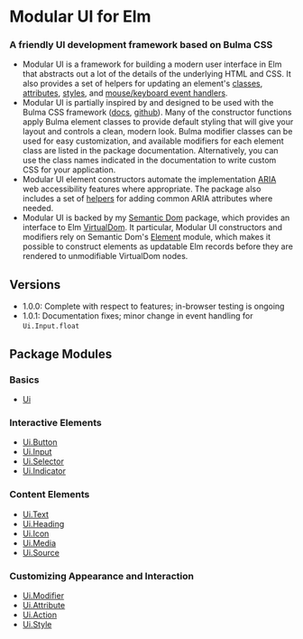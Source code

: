 # Modular UI for Elm
### A friendly UI development framework based on Bulma CSS

+ Modular UI is a framework for building a modern user interface in Elm that
abstracts out a lot of the details of the underlying HTML and CSS. It also provides a set of helpers for updating
an element's
[classes](http://package.elm-lang.org/packages/danielnarey/elm-modular-ui/latest/Ui-Modifier),
[attributes](http://package.elm-lang.org/packages/danielnarey/elm-modular-ui/latest/Ui-Attributes),
[styles](http://package.elm-lang.org/packages/danielnarey/elm-modular-ui/latest/Ui-Style),
and [mouse/keyboard event handlers](http://package.elm-lang.org/packages/danielnarey/elm-modular-ui/latest/Ui-Action).
+ Modular UI is partially inspired by and designed to be used with the Bulma CSS
framework ([docs](http://bulma.io/), [github](https://github.com/jgthms/bulma)).
Many of the constructor functions apply Bulma element classes to provide default
styling that will give your layout and controls a clean, modern look. Bulma
modifier classes can be used for easy customization, and available modifiers
for each element class are listed in the package documentation. Alternatively,
you can use the class names indicated in the documentation to write custom CSS
for your application.
+ Modular UI element constructors automate the implementation
[ARIA](https://www.w3.org/TR/2017/REC-wai-aria-1.1-20171214/)
web accessibility features where appropriate. The package also includes a set of
[helpers](http://package.elm-lang.org/packages/danielnarey/elm-modular-ui/latest/Ui-Attributes#Helpers-for-common-ARIA-attributes)
for adding common ARIA attributes where needed.
+ Modular UI is backed by my
[Semantic Dom](https://github.com/danielnarey/elm-semantic-dom)
package, which provides an interface to Elm
[VirtualDom](http://package.elm-lang.org/packages/elm-lang/virtual-dom/2.0.4/VirtualDom).
It particular, Modular UI constructors and modifiers rely on Semantic Dom's
[Element](http://package.elm-lang.org/packages/danielnarey/elm-semantic-dom/latest/Dom-Element)
module, which makes it possible to construct elements as updatable Elm records
before they are rendered to unmodifiable VirtualDom nodes.


## Versions
- 1.0.0: Complete with respect to features; in-browser testing is ongoing
- 1.0.1: Documentation fixes; minor change in event handling for `Ui.Input.float`

## Package Modules

### Basics
- [Ui](http://package.elm-lang.org/packages/danielnarey/elm-modular-ui/latest/Ui)

### Interactive Elements
- [Ui.Button](http://package.elm-lang.org/packages/danielnarey/elm-modular-ui/latest/Ui-Button)
- [Ui.Input](http://package.elm-lang.org/packages/danielnarey/elm-modular-ui/latest/Ui-Input)
- [Ui.Selector](http://package.elm-lang.org/packages/danielnarey/elm-modular-ui/latest/Ui-Selector)
- [Ui.Indicator](http://package.elm-lang.org/packages/danielnarey/elm-modular-ui/latest/Ui-Indicator)

### Content Elements
- [Ui.Text](http://package.elm-lang.org/packages/danielnarey/elm-modular-ui/latest/Ui-Text)
- [Ui.Heading](http://package.elm-lang.org/packages/danielnarey/elm-modular-ui/latest/Ui-Heading)
- [Ui.Icon](http://package.elm-lang.org/packages/danielnarey/elm-modular-ui/latest/Ui-Icon)
- [Ui.Media](http://package.elm-lang.org/packages/danielnarey/elm-modular-ui/latest/Ui-Media)
- [Ui.Source](http://package.elm-lang.org/packages/danielnarey/elm-modular-ui/latest/Ui-Source)

### Customizing Appearance and Interaction
- [Ui.Modifier](http://package.elm-lang.org/packages/danielnarey/elm-modular-ui/latest/Ui-Modifier)
- [Ui.Attribute](http://package.elm-lang.org/packages/danielnarey/elm-modular-ui/latest/Ui-Attribute)
- [Ui.Action](http://package.elm-lang.org/packages/danielnarey/elm-modular-ui/latest/Ui-Action)
- [Ui.Style](http://package.elm-lang.org/packages/danielnarey/elm-modular-ui/latest/Ui-Style)
